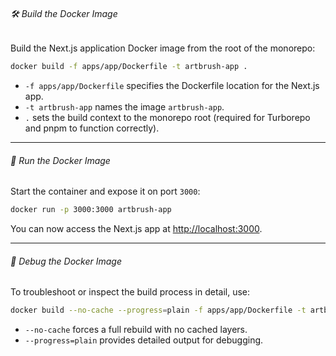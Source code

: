 ###### 🛠 Build the Docker Image

Build the Next.js application Docker image from the root of the monorepo:

```bash
docker build -f apps/app/Dockerfile -t artbrush-app .
```

* `-f apps/app/Dockerfile` specifies the Dockerfile location for the Next.js app.
* `-t artbrush-app` names the image `artbrush-app`.
* `.` sets the build context to the monorepo root (required for Turborepo and pnpm to function correctly).

---

###### 🚀 Run the Docker Image

Start the container and expose it on port `3000`:

```bash
docker run -p 3000:3000 artbrush-app
```

You can now access the Next.js app at [http://localhost:3000](http://localhost:3000).

---

###### 🧪 Debug the Docker Image

To troubleshoot or inspect the build process in detail, use:

```bash
docker build --no-cache --progress=plain -f apps/app/Dockerfile -t artbrush-app .
```

* `--no-cache` forces a full rebuild with no cached layers.
* `--progress=plain` provides detailed output for debugging.